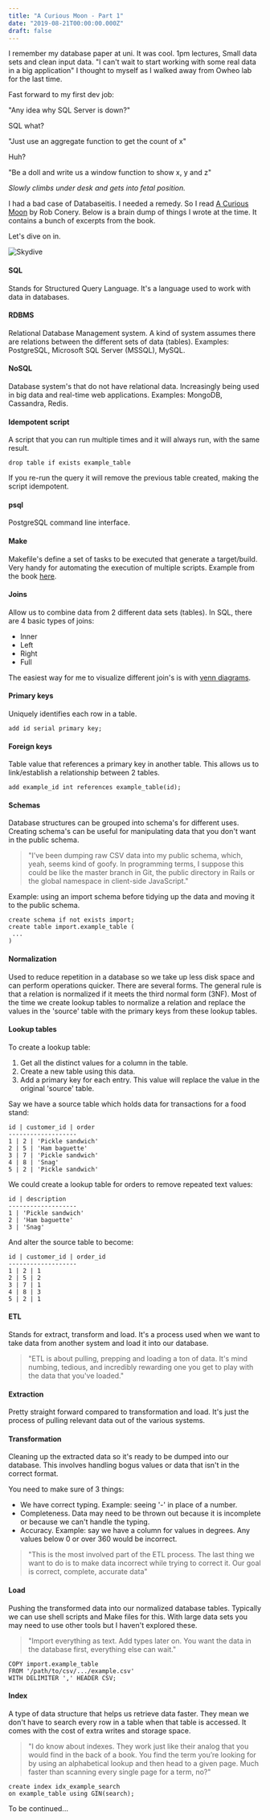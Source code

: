 ```yaml
---
title: "A Curious Moon - Part 1"
date: "2019-08-21T00:00:00.000Z"
draft: false
---
```


I remember my database paper at uni. It was cool. 1pm lectures, Small data sets and clean input data. "I can't wait to start working with some real data in a big application" I thought to myself as I walked away from Owheo lab for the last time.

Fast forward to my first dev job:

"Any idea why SQL Server is down?" 

SQL what? 

"Just use an aggregate function to get the count of x"

Huh? 

"Be a doll and write us a window function to show x, y and z"

*Slowly climbs under desk and gets into fetal position.*

I had a bad case of Databaseitis. I needed a remedy. So I read [A Curious Moon](https://bigmachine.io/products/a-curious-moon) by Rob Conery. Below is a brain dump of things I wrote at the time. It contains a bunch of excerpts from the book.

Let's dive on in.

![Skydive](/assets/images/point-break.jpg)

#### SQL
Stands for Structured Query Language. It's a language used to work with data in databases.

#### RDBMS
Relational Database Management system. A kind of system assumes there are relations between the different sets of data (tables). Examples: PostgreSQL, Microsoft SQL Server (MSSQL), MySQL.

#### NoSQL
Database system's that do not have relational data. Increasingly being used in big data and real-time web applications. Examples: MongoDB, Cassandra, Redis.

#### Idempotent script
A script that you can run multiple times and it will always run, with the same result. 

```
drop table if exists example_table
```

If you re-run the query it will remove the previous table created, making the script idempotent.

#### psql
PostgreSQL command line interface.

#### Make
Makefile's define a set of tasks to be executed that generate a target/build. Very handy for automating the execution of multiple scripts. Example from the book [here](https://github.com/red-4/curious-moon/blob/master/01-enceladus_db/Makefile).

#### Joins
Allow us to combine data from 2 different data sets (tables). In SQL, there are 4 basic types of joins:
 - Inner
 - Left
 - Right
 - Full
 
The easiest way for me to visualize different join's is with [venn diagrams](https://www.sql-join.com/sql-join-types/).
 
#### Primary keys
Uniquely identifies each row in a table.

```
add id serial primary key;
```

#### Foreign keys
Table value that references a primary key in another table. This allows us to link/establish a relationship between 2 tables.
```
add example_id int references example_table(id);
```

#### Schemas
Database structures can be grouped into schema's for different uses. Creating schema's can be useful for manipulating data that you don't want in the public schema.

> "I’ve been dumping raw CSV data into my public schema, which, yeah, seems kind of goofy. In programming terms, I suppose this could be like the master branch in Git, the public directory in Rails or the global namespace in client-side JavaScript."

Example: using an import schema before tidying up the data and moving it to the public schema.

```
create schema if not exists import;
create table import.example_table (
 ...
)
```

#### Normalization
Used to reduce repetition in a database so we take up less disk space and can perform operations quicker. There are several forms. The general rule is that a relation is normalized if it meets the third normal form (3NF). Most of the time we create lookup tables to normalize a relation and replace the values in the 'source' table with the primary keys from these lookup tables.

#### Lookup tables
To create a lookup table:
 1. Get all the distinct values for a column in the table.
 2. Create a new table using this data.
 3. Add a primary key for each entry. This value will replace the value in the original 'source' table.

Say we have a source table which holds data for transactions for a food stand:
```
id | customer_id | order
-------------------
1 | 2 | 'Pickle sandwich'
2 | 5 | 'Ham baguette'
3 | 7 | 'Pickle sandwich'
4 | 8 | 'Snag'
5 | 2 | 'Pickle sandwich'
```

We could create a lookup table for orders to remove repeated text values:
```
id | description
-------------------
1 | 'Pickle sandwich'
2 | 'Ham baguette'
3 | 'Snag'
```

And alter the source table to become:
```
id | customer_id | order_id
-------------------
1 | 2 | 1
2 | 5 | 2
3 | 7 | 1
4 | 8 | 3
5 | 2 | 1
```

#### ETL
Stands for extract, transform and load. It's a process used when we want to take data from another system and load it into our database. 

> "ETL is about pulling, prepping and loading a ton of data. It's mind numbing, tedious, and incredibly rewarding one you get to play with the data that you've loaded." 

#### Extraction
Pretty straight forward compared to transformation and load. It's just the process of pulling relevant data out of the various systems.

#### Transformation
Cleaning up the extracted data so it's ready to be dumped into our database. This involves handling bogus values or data that isn't in the correct format.

You need to make sure of 3 things:
 - We have correct typing. Example: seeing '-' in place of a number.
 - Completeness. Data may need to be thrown out because it is incomplete or because we can't handle the typing.
 - Accuracy. Example: say we have a column for values in degrees. Any values below 0 or over 360 would be incorrect. 

> "This is the most involved part of the ETL process. The last thing we want to do is to make data incorrect while trying to correct it. Our goal is correct, complete, accurate data"

#### Load
Pushing the transformed data into our normalized database tables. Typically we can use shell scripts and Make files for this. With large data sets you may need to use other tools but I haven't explored these.

> "Import everything as text. Add types later on. You want the data in the database first, everything else can wait."

```
COPY import.example_table 
FROM '/path/to/csv/.../example.csv' 
WITH DELIMITER ',' HEADER CSV;
```

#### Index
A type of data structure that helps us retrieve data faster. They mean we don't have to search every row in a table when that table is accessed. It comes with the cost of extra writes and storage space.

> "I do know about indexes. They work just like their analog that you would find in the back of a book. You find the term you’re looking for by using an alphabetical lookup and then head to a given page. Much faster than scanning every single page for a term, no?"

```
create index idx_example_search
on example_table using GIN(search);
```

To be continued...